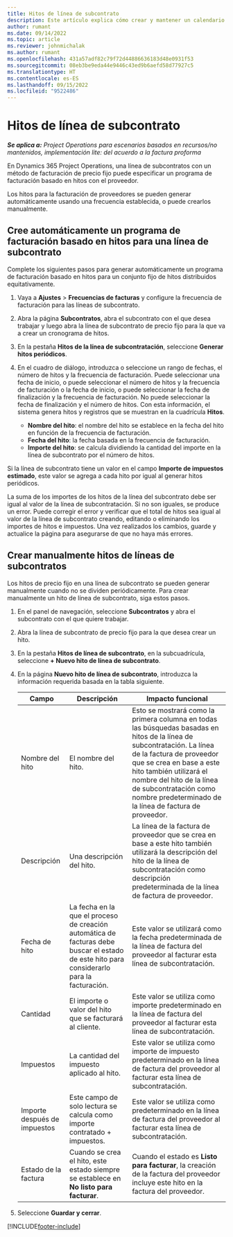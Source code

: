 ```yaml
---
title: Hitos de línea de subcontrato
description: Este artículo explica cómo crear y mantener un calendario de facturas basado en hitos para un subcontrato con un proveedor.
author: rumant
ms.date: 09/14/2022
ms.topic: article
ms.reviewer: johnmichalak
ms.author: rumant
ms.openlocfilehash: 431a57adf82c79f72d44886636183d48e0931f53
ms.sourcegitcommit: 08eb3be9eda44e9446c43ed9b6aefd58d77927c5
ms.translationtype: HT
ms.contentlocale: es-ES
ms.lasthandoff: 09/15/2022
ms.locfileid: "9522486"
---
```

# <a name="subcontract-line-milestones"></a>Hitos de línea de subcontrato

_**Se aplica a:** Project Operations para escenarios basados en recursos/no mantenidos, implementación lite: del acuerdo a la factura proforma_

En Dynamics 365 Project Operations, una línea de subcontratos con un método de facturación de precio fijo puede especificar un programa de facturación basado en hitos con el proveedor.

Los hitos para la facturación de proveedores se pueden generar automáticamente usando una frecuencia establecida, o puede crearlos manualmente.

## <a name="automatically-create-a-milestone-based-invoice-schedule-for-a-subcontract-line"></a>Cree automáticamente un programa de facturación basado en hitos para una línea de subcontrato

Complete los siguientes pasos para generar automáticamente un programa de facturación basado en hitos para un conjunto fijo de hitos distribuidos equitativamente.

1. Vaya a **Ajustes** > **Frecuencias de facturas** y configure la frecuencia de facturación para las líneas de subcontrato.
2. Abra la página **Subcontratos**, abra el subcontrato con el que desea trabajar y luego abra la línea de subcontrato de precio fijo para la que va a crear un cronograma de hitos.
3. En la pestaña **Hitos de la línea de subcontratación**, seleccione **Generar hitos periódicos**.
4. En el cuadro de diálogo, introduzca o seleccione un rango de fechas, el número de hitos y la frecuencia de facturación. Puede seleccionar una fecha de inicio, o puede seleccionar el número de hitos y la frecuencia de facturación o la fecha de inicio, o puede seleccionar la fecha de finalización y la frecuencia de facturación. No puede seleccionar la fecha de finalización y el número de hitos.
Con esta información, el sistema genera hitos y registros que se muestran en la cuadrícula **Hitos**.

   - **Nombre del hito**: el nombre del hito se establece en la fecha del hito en función de la frecuencia de facturación.
   - **Fecha del hito**: la fecha basada en la frecuencia de facturación.
   - **Importe del hito**: se calcula dividiendo la cantidad del importe en la línea de subcontrato por el número de hitos.

Si la línea de subcontrato tiene un valor en el campo **Importe de impuestos estimado**, este valor se agrega a cada hito por igual al generar hitos periódicos.

La suma de los importes de los hitos de la línea del subcontrato debe ser igual al valor de la línea de subcontratación. Si no son iguales, se produce un error. Puede corregir el error y verificar que el total de hitos sea igual al valor de la línea de subcontrato creando, editando o eliminando los importes de hitos e impuestos. Una vez realizados los cambios, guarde y actualice la página para asegurarse de que no haya más errores.

## <a name="manually-create-subcontract-line-milestones"></a>Crear manualmente hitos de líneas de subcontratos

Los hitos de precio fijo en una línea de subcontrato se pueden generar manualmente cuando no se dividen periódicamente. Para crear manualmente un hito de línea de subcontrato, siga estos pasos.

1. En el panel de navegación, seleccione **Subcontratos** y abra el subcontrato con el que quiere trabajar.
2. Abra la línea de subcontrato de precio fijo para la que desea crear un hito.
3. En la pestaña **Hitos de línea de subcontrato**, en la subcuadrícula, seleccione **+ Nuevo hito de línea de subcontrato**.
4. En la página **Nuevo hito de línea de subcontrato**, introduzca la información requerida basada en la tabla siguiente.

    | Campo | Descripción |Impacto funcional|
    | --- | --- |----------------------|
    | Nombre del hito | El nombre del hito. |Esto se mostrará como la primera columna en todas las búsquedas basadas en hitos de la línea de subcontratación. La línea de la factura de proveedor que se crea en base a este hito también utilizará el nombre del hito de la línea de subcontratación como nombre predeterminado de la línea de factura de proveedor.|
    | Descripción | Una descripción del hito. |La línea de la factura de proveedor que se crea en base a este hito también utilizará la descripción del hito de la línea de subcontratación como descripción predeterminada de la línea de factura de proveedor.|
    | Fecha de hito | La fecha en la que el proceso de creación automática de facturas debe buscar el estado de este hito para considerarlo para la facturación.| Este valor se utilizará como la fecha predeterminada de la línea de factura del proveedor al facturar esta línea de subcontratación. |
    | Cantidad | El importe o valor del hito que se facturará al cliente. |Este valor se utiliza como importe predeterminado en la línea de factura del proveedor al facturar esta línea de subcontratación. |
    | Impuestos | La cantidad del impuesto aplicado al hito.| Este valor se utiliza como importe de impuesto predeterminado en la línea de factura del proveedor al facturar esta línea de subcontratación. |
    | Importe después de impuestos | Este campo de solo lectura se calcula como importe contratado + impuestos.|Este valor se utiliza como predeterminado en la línea de factura del proveedor al facturar esta línea de subcontratación. |
    | Estado de la factura | Cuando se crea el hito, este estado siempre se establece en **No listo para facturar**.|  Cuando el estado es **Listo para facturar**, la creación de la factura del proveedor incluye este hito en la factura del proveedor. |

5. Seleccione **Guardar y cerrar**.


[!INCLUDE[footer-include](../../includes/footer-banner.md)]
